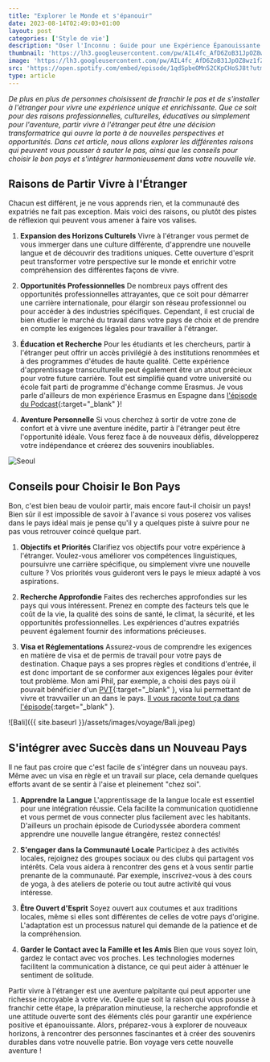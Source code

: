 ```yaml
---
title: "Explorer le Monde et s'épanouir"
date: 2023-08-14T02:49:03+01:00
layout: post
categories: ['Style de vie']
description: "Oser l'Inconnu : Guide pour une Expérience Épanouissante à l'Étranger"
thumbnail: 'https://lh3.googleusercontent.com/pw/AIL4fc_AfD6ZoB31JpOZ8wz1fZGAxzClqvGgG_UGTPdrRlcOipgO4la_Zn8SFTQQ1OsgvC41y_nK_iypZYLQuL4Xt0y6AuvQimPqu9ErP7T93i8TO6A4Tgfw7J99PzsRPUV3lw10mf5noYx0ob4O89d8oWrX7g=w2040-h1360-s-no?authuser=0'
image: 'https://lh3.googleusercontent.com/pw/AIL4fc_AfD6ZoB31JpOZ8wz1fZGAxzClqvGgG_UGTPdrRlcOipgO4la_Zn8SFTQQ1OsgvC41y_nK_iypZYLQuL4Xt0y6AuvQimPqu9ErP7T93i8TO6A4Tgfw7J99PzsRPUV3lw10mf5noYx0ob4O89d8oWrX7g=w2040-h1360-s-no?authuser=0'
src: 'https://open.spotify.com/embed/episode/1qdSpbeOMn52CKpCHoSJ8t?utm_source=generator'
type: article
---
```


_De plus en plus de personnes choisissent de franchir le pas et de s'installer à l'étranger pour vivre une expérience unique et enrichissante. Que ce soit pour des raisons professionnelles, culturelles, éducatives ou simplement pour l'aventure, partir vivre à l'étranger peut être une décision transformatrice qui ouvre la porte à de nouvelles perspectives et opportunités. Dans cet article, nous allons explorer les différentes raisons qui peuvent vous pousser à sauter le pas, ainsi que les conseils pour choisir le bon pays et s'intégrer harmonieusement dans votre nouvelle vie._

## Raisons de Partir Vivre à l'Étranger
Chacun est différent, je ne vous apprends rien, et la communauté des expatriés ne fait pas exception. Mais voici des raisons, ou plutôt des pistes de réflexion qui peuvent vous amener à faire vos valises. 

1. **Expansion des Horizons Culturels**
Vivre à l'étranger vous permet de vous immerger dans une culture différente, d'apprendre une nouvelle langue et de découvrir des traditions uniques. Cette ouverture d'esprit peut transformer votre perspective sur le monde et enrichir votre compréhension des différentes façons de vivre.

2. **Opportunités Professionnelles**
De nombreux pays offrent des opportunités professionnelles attrayantes, que ce soit pour démarrer une carrière internationale, pour élargir son réseau professionnel ou pour accéder à des industries spécifiques. Cependant, il est crucial de bien étudier le marché du travail dans votre pays de choix et de prendre en compte les exigences légales pour travailler à l'étranger.

3. **Éducation et Recherche**
Pour les étudiants et les chercheurs, partir à l'étranger peut offrir un accès privilégié à des institutions renommées et à des programmes d'études de haute qualité. Cette expérience d'apprentissage transculturelle peut également être un atout précieux pour votre future carrière. Tout est simplifié quand votre université ou école fait parti de programme d'échange comme Erasmus. Je vous parle d'ailleurs de mon expérience Erasmus en Espagne dans [l'épisode du Podcast](https://open.spotify.com/episode/1qdSpbeOMn52CKpCHoSJ8t?si=d79bfd2d03c54ed9){:target="_blank" }!

4. **Aventure Personnelle**
Si vous cherchez à sortir de votre zone de confort et à vivre une aventure inédite, partir à l'étranger peut être l'opportunité idéale. Vous ferez face à de nouveaux défis, développerez votre indépendance et créerez des souvenirs inoubliables.

![Seoul](https://lh3.googleusercontent.com/pw/AIL4fc9uqCp3dM2KH9d7aPpwHD9Kw7nBNCJXF93dJXe10UHH8STdkATAurV2OM1OuHQb00lQFhEhYZmvsqAW_x1ZRi0w1Cr9LrL1egb5DYeoH782t94bM9BmW5HbOdYQ7Yii2Sm37-e2ZG3X1jmfBE2wjdpUWw=w2040-h1360-s-no?authuser=0)

## Conseils pour Choisir le Bon Pays
Bon, c'est bien beau de vouloir partir, mais encore faut-il choisir un pays! Bien sûr il est impossible de savoir à l'avance si vous poserez vos valises dans le pays idéal mais je pense qu'il y a quelques piste à suivre pour ne pas vous retrouver coincé quelque part. 

1. **Objectifs et Priorités**
Clarifiez vos objectifs pour votre expérience à l'étranger. Voulez-vous améliorer vos compétences linguistiques, poursuivre une carrière spécifique, ou simplement vivre une nouvelle culture ? Vos priorités vous guideront vers le pays le mieux adapté à vos aspirations.

2. **Recherche Approfondie**
Faites des recherches approfondies sur les pays qui vous intéressent. Prenez en compte des facteurs tels que le coût de la vie, la qualité des soins de santé, le climat, la sécurité, et les opportunités professionnelles. Les expériences d'autres expatriés peuvent également fournir des informations précieuses.

3. **Visa et Réglementations**
Assurez-vous de comprendre les exigences en matière de visa et de permis de travail pour votre pays de destination. Chaque pays a ses propres règles et conditions d'entrée, il est donc important de se conformer aux exigences légales pour éviter tout problème. Mon ami Phil, par exemple, a choisi des pays où il pouvait bénéficier d'un [PVT](https://pvtistes.net/){:target="_blank" }, visa lui permettant de vivre et travvailler un an dans le pays. [Il vous raconte tout ça dans l'épisode](https://open.spotify.com/episode/1qdSpbeOMn52CKpCHoSJ8t?si=d79bfd2d03c54ed9){:target="_blank" }. 

![Bali]({{ site.baseurl }}/assets/images/voyage/Bali.jpeg)

## S'intégrer avec Succès dans un Nouveau Pays
Il ne faut pas croire que c'est facile de s'intégrer dans un nouveau pays. Même avec un visa en règle et un travail sur place, cela demande quelques efforts avant de se sentir à l'aise et pleinement "chez soi". 

1. **Apprendre la Langue**
L'apprentissage de la langue locale est essentiel pour une intégration réussie. Cela facilite la communication quotidienne et vous permet de vous connecter plus facilement avec les habitants. D'ailleurs un prochain épisode de Curiodyssée abordera comment apprendre une nouvelle langue étrangère, restez connectés! 

2. **S'engager dans la Communauté Locale**
Participez à des activités locales, rejoignez des groupes sociaux ou des clubs qui partagent vos intérêts. Cela vous aidera à rencontrer des gens et à vous sentir partie prenante de la communauté. Par exemple, inscrivez-vous à des cours de yoga, à des ateliers de poterie ou tout autre activité qui vous intéresse.

3. **Être Ouvert d'Esprit**
Soyez ouvert aux coutumes et aux traditions locales, même si elles sont différentes de celles de votre pays d'origine. L'adaptation est un processus naturel qui demande de la patience et de la compréhension.

4. **Garder le Contact avec la Famille et les Amis**
Bien que vous soyez loin, gardez le contact avec vos proches. Les technologies modernes facilitent la communication à distance, ce qui peut aider à atténuer le sentiment de solitude.


Partir vivre à l'étranger est une aventure palpitante qui peut apporter une richesse incroyable à votre vie. Quelle que soit la raison qui vous pousse à franchir cette étape, la préparation minutieuse, la recherche approfondie et une attitude ouverte sont des éléments clés pour garantir une expérience positive et épanouissante. Alors, préparez-vous à explorer de nouveaux horizons, à rencontrer des personnes fascinantes et à créer des souvenirs durables dans votre nouvelle patrie. Bon voyage vers cette nouvelle aventure !